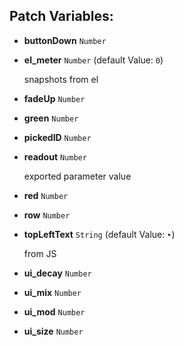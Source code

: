 ## Patch Variables:

* __buttonDown__ ```Number```
* __el_meter__ ```Number``` (default Value: `0`)

  snapshots from el

* __fadeUp__ ```Number```
* __green__ ```Number```
* __pickedID__ ```Number```
* __readout__ ```Number```

  exported parameter value
  

* __red__ ```Number```
* __row__ ```Number```
* __topLeftText__ ```String``` (default Value: `‣`)

  from JS

* __ui_decay__ ```Number```
* __ui_mix__ ```Number```
* __ui_mod__ ```Number```
* __ui_size__ ```Number```


